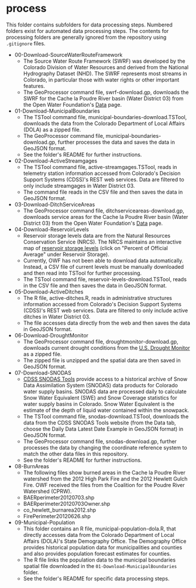 # process #

This folder contains subfolders for data processing steps.
Numbered folders exist for automated data processing steps.
The contents for processing folders are generally ignored from the repository using `.gitignore` files.

* 00-Download-SourceWaterRouteFramework
	+ The Source Water Route Framework (SWRF) was developed by the Colorado Division of Water Resources and derived from the National Hydrography Dataset (NHD). The SWRF represents most streams in Colorado, in particular those with water rights or other important features.
	+ The GeoProcessor command file, swrf-download.gp, downloads the SWRF for the Cache la Poudre River basin (Water District 03) from the Open Water Foundation's [Data](http://data.openwaterfoundation.org/co/cdss-data-spatial-bybasin/) page.
* 01-Download-MunicipalBoundaries
	+ The TSTool command file, municipal-boundaries-download.TSTool, downloads the data from the Colorado Department of Local Affairs (DOLA) as a zipped file.
	+ The GeoProcessor command file, municipal-boundaries-download.gp, further processes the data and saves the data in GeoJSON format.
	+ See the folder's README for further instructions.
* 02-Download-ActiveStreamgages
	+ The TSTool command file, active-streamgages.TSTool, reads in telemetry station information accessed from Colorado's Decision Support Systems (CDSS)'s REST web services.  Data are filtered to only include streamgages in Water District 03.
	+ The command file reads in the CSV file and then saves the data in GeoJSON format.
* 03-Download-DitchServiceAreas
	+ The GeoProcessor command file, ditchserviceareas-download.gp, downloads service areas for the Cache la Poudre River basin (Water District 03) from the Open Water Foundation's [Data](http://data.openwaterfoundation.org/co/cdss-data-spatial-bybasin/) page.
* 04-Download-ReservoirLevels
	+ Reservoir storage levels data are from the Natural Resources Conservation Service (NRCS).  The NRCS maintains an interactive map of [reservoir storage levels](https://www.wcc.nrcs.usda.gov/snow/snow_map.html) (click on "Percent of Official Average" under Reservoir Storage).
	+ Currently, OWF has not been able to download data automatically.  Instead, a CSV file of current levels must be manually downloaded and then read into TSTool for further processing.
	+ The TSTool command file, reservoir-levels-download.TSTool, reads in the CSV file and then saves the data in GeoJSON format.
* 05-Download-ActiveDitches
	+ The R file, active-ditches.R, reads in administrative structures information accessed from Colorado's Decision Support Systems (CDSS)'s REST web services.  Data are filtered to only include active ditches in Water District 03.
	+ The file accesses data directly from the web and then saves the data in GeoJSON format.
* 06-Download-DroughtMonitor
	+ The GeoProcessor command file, droughtmonitor-download.gp, downloads current drought conditions from the [U.S. Drought Monitor](https://droughtmonitor.unl.edu/Data/GISData.aspx) as a zipped file.
	+ The zipped file is unzipped and the spatial data are then saved in GeoJSON format.
* 07-Download-SNODAS
	+ [CDSS SNODAS Tools](http://snodas.cdss.state.co.us/app/index.html) provide access to a historical archive of Snow Data Assimilation System (SNODAS) data products for Colorado water supply basins.  SNODAS data are processed daily to calculate Snow Water Equivalent (SWE) and Snow Coverage statistics for water supply basins in Colorado. Snow Water Equivalent is the estimate of the depth of liquid water contained within the snowpack.
	+ The TSTool command file, snodas-download.TSTool, downloads the data from the CDSS SNODAS Tools website (from the Data tab, choose the Daily Data Latest Date Example in GeoJSON format) in GeoJSON format.
	+ The GeoProcessor command file, snodas-download.gp, further processes the data by changing the coordinate reference system to match the other data files in this repository.
	+ See the folder's README for further instructions.
* 08-BurnAreas
	+ The following files show burned areas in the Cache la Poudre River watershed from the 2012 High Park Fire and the 2012 Hewlett Gulch Fire.  OWF received the files from the Coalition for the Poudre River Watershed (CPRW).
	+ BAERperimeter20120703.shp
	+ BAERperimeter20120703Owner.shp
	+ co_hewlett_burnarea2012.shp
	+ FirePerimeter20120626.shp
* 09-Municipal-Population
	+ This folder contains an R file, municipal-population-dola.R, that directly accesses data from the Colorado Department of Local Affairs (DOLA)'s State Demography Office.  The Demography Office provides historical population data for municipalities and counties and also provides population forecast estimates for counties. 
	+ The R file links the population data to the municipal boundaries spatial file downloaded in the `01-Download-MunicipalBoundaries` folder.
	+ See the folder's README for specific data processing steps.